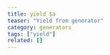 ```yaml
---
title: yield $a
teaser: "Yield from generator"
category: generators
tags: ["yield"]
related: []
---
```

